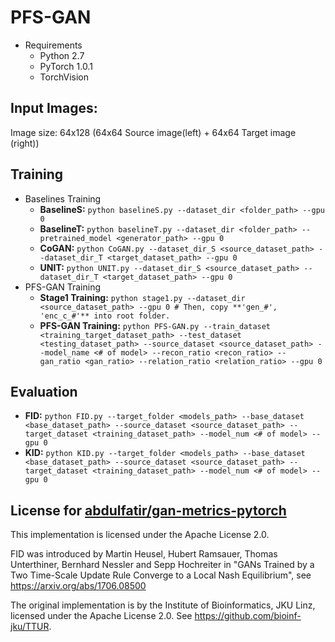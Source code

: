 # PFS-GAN
* Requirements
  * Python 2.7
  * PyTorch 1.0.1
  * TorchVision

## Input Images:
Image size: 64x128 (64x64 Source image(left) + 64x64 Target image (right))
## Training
* Baselines Training
  * **BaselineS:** ```python baselineS.py --dataset_dir <folder_path> --gpu 0```
  * **BaselineT:** ```python baselineT.py --dataset_dir <folder_path> --pretrained_model <generator_path> --gpu 0``` 
  * **CoGAN:** ```python CoGAN.py --dataset_dir_S <source_dataset_path> --dataset_dir_T <target_dataset_path> --gpu 0``` 
  * **UNIT:** ```python UNIT.py --dataset_dir_S <source_dataset_path> --dataset_dir_T <target_dataset_path> --gpu 0``` 
* PFS-GAN Training
  * **Stage1 Training:** ```python stage1.py --dataset_dir <source_dataset_path> --gpu 0 # Then, copy **'gen_#', 'enc_c_#'** into root folder.```
  * **PFS-GAN Training:** ```python PFS-GAN.py --train_dataset <training_target_dataset_path> --test_dataset <testing_dataset_path> --source_dataset <source_dataset_path> --model_name <# of model> --recon_ratio <recon_ratio> --gan_ratio <gan_ratio> --relation_ratio <relation_ratio> --gpu 0```
  
## Evaluation
* **FID:** ```python FID.py --target_folder <models_path> --base_dataset <base_dataset_path> --source_dataset <source_dataset_path> --target_dataset <training_dataset_path> --model_num <# of model> --gpu 0```
* **KID:** ```python KID.py --target_folder <models_path> --base_dataset <base_dataset_path> --source_dataset <source_dataset_path> --target_dataset <training_dataset_path> --model_num <# of model> --gpu 0```

## License for [abdulfatir/gan-metrics-pytorch](https://github.com/abdulfatir/gan-metrics-pytorch)
This implementation is licensed under the Apache License 2.0.

FID was introduced by Martin Heusel, Hubert Ramsauer, Thomas Unterthiner, Bernhard Nessler and Sepp Hochreiter in "GANs Trained by a Two Time-Scale Update Rule Converge to a Local Nash Equilibrium", see https://arxiv.org/abs/1706.08500

The original implementation is by the Institute of Bioinformatics, JKU Linz, licensed under the Apache License 2.0. See https://github.com/bioinf-jku/TTUR.


